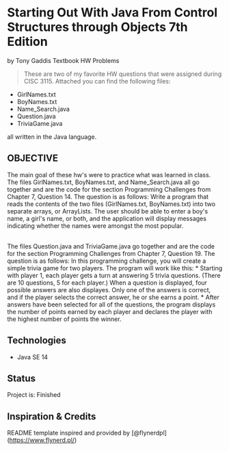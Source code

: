 # Starting Out With Java From Control Structures through Objects 7th Edition
by Tony Gaddis Textbook HW Problems
> These are two of my favorite HW questions that were assigned during CISC 3115.
Attached you can find the following files:
- GirlNames.txt
- BoyNames.txt
- Name_Search.java
- Question.java
- TriviaGame.java
<p>all written in the Java language.</p>

## OBJECTIVE
The main goal of these hw's were to practice what was learned in class. The files
GirlNames.txt, BoyNames.txt, and Name_Search.java all go together and are the code
for the section Programming Challenges from Chapter 7, Question 14. The question
is as follows:
Write a program that reads the contents of the two files (GirlNames.txt, BoyNames.txt)
into two separate arrays, or ArrayLists. The user should be able to enter a boy's 
name, a girl's name, or both, and the application will display messages indicating
whether the names were amongst the most popular.

<br/>
The files Question.java and TriviaGame.java go together and are the code for
the section Programming Challenges from Chapter 7, Question 19. The question is 
as follows:
In this programming challenge, you will create a simple trivia game for two players.
The program will work like this:
* Starting with player 1, each player gets a turn at answering 5 trivia questions.
(There are 10 questions, 5 for each player.) When a question is displayed, four 
possible answers are also displayes. Only one of the answers is correct, and if 
the player selects the correct answer, he or she earns a point.
* After answers have been selected for all of the questions, the program displays 
the number of points earned by each player and declares the player with the highest
number of points the winner.
 
## Technologies
* Java SE 14

## Status
Project is: Finished

## Inspiration & Credits
README template inspired and provided by [@flynerdpl] (https://www.flynerd.pl/)